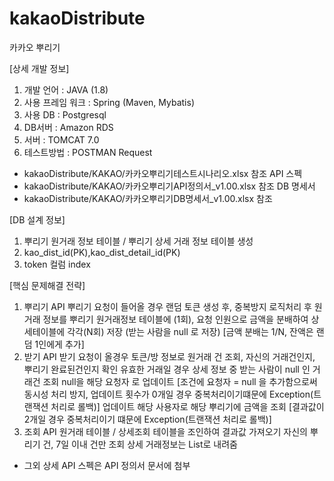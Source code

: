 # kakaoDistribute
카카오 뿌리기

[상세 개발 정보]
1. 개발 언어 : JAVA (1.8)
2. 사용 프레임 워크 : Spring (Maven, Mybatis)
3. 사용 DB : Postgresql
4. DB서버 : Amazon RDS
5. 서버 : TOMCAT 7.0 
6. 테스트방법 : POSTMAN Request
- kakaoDistribute/KAKAO/카카오뿌리기테스트시나리오.xlsx 참조
API 스펙
- kakaoDistribute/KAKAO/카카오뿌리기API정의서_v1.00.xlsx 참조
DB 명세서 
- kakaoDistribute/KAKAO/카카오뿌리기DB명세서_v1.00.xlsx 참조

[DB 설계 정보]
1. 뿌리기 원거래 정보 테이블 / 뿌리기 상세 거래 정보 테이블 생성
2. kao_dist_id(PK),kao_dist_detail_id(PK)
3. token 컬럼 index

[핵심 문제해결 전략]
1. 뿌리기 API 
  뿌리기 요청이 들어올 경우 랜덤 토큰 생성 후, 중복방지 로직처리 후
  원거래 정보를 뿌리기 원거래정보 테이블에 (1회), 
  요청 인원으로 금액을 분배하여 상세테이블에 각각(N회) 저장 (받는 사람을 null 로 저장) [금액 분배는 1/N, 잔액은 랜덤 1인에게 추가]
2. 받기 API
  받기 요청이 올경우 토큰/방 정보로 원거래 건 조회,
  자신의 거래건인지, 뿌리기 완료된건인지 확인
  유효한 거래일 경우 상세 정보 중 받는 사람이 null 인 거래건 조회
  null을 해당 요청자 로 업데이트 [조건에 요청자 = null 을 추가함으로써 동시성 처리 방지, 업데이트 횟수가 0개일 경우 중복처리이기떄문에 Exception(트랜잭션 처리로 롤백)]
  업데이트 해당 사용자로 해당 뿌리기에 금액을 조회 [결과값이 2개일 경우 중복처리이기 떄문에 Exception(트랜잭션 처리로 롤백)]
3. 조회 API
  원거래 테이블 / 상세조회 테이블을 조인하여 결과값 가져오기
  자신의 뿌리기 건, 7일 이내 건만 조회
  상세 거래정보는 List로 내려줌
  
  * 그외 상세 API 스펙은 API 정의서 문서에 첨부
  
  
